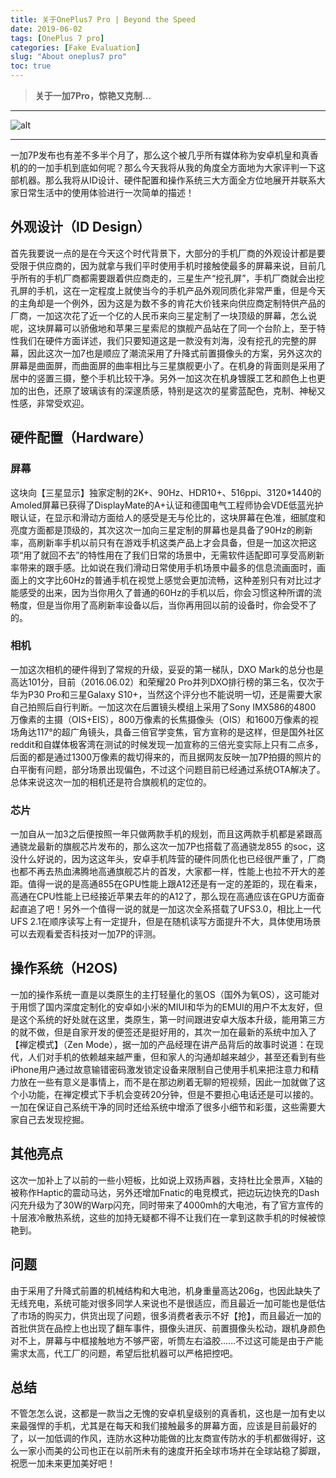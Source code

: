 ```yaml
---
title: 关于OnePlus7 Pro | Beyond the Speed
date: 2019-06-02
tags: [OnePlus 7 pro]
categories: [Fake Evaluation]
slug: "About oneplus7 pro"
toc: true
---
```


> **关于一加7Pro，惊艳又克制...**

<!--more-->

---

![alt](https://dawnblog-1300625500.cos.ap-guangzhou.myqcloud.com/images/20200208152130.png "Google@Gadgets Now")

---

一加7P发布也有差不多半个月了，那么这个被几乎所有媒体称为安卓机皇和真香机的的一加手机到底如何呢？那么今天我将从我的角度全方面地为大家评判一下这部机器。那么我将从ID设计、硬件配置和操作系统三大方面全方位地展开并联系大家日常生活中的使用体验进行一次简单的描述！

## 外观设计（ID Design）

首先我要说一点的是在今天这个时代背景下，大部分的手机厂商的外观设计都是要受限于供应商的，因为就拿与我们平时使用手机时接触使最多的屏幕来说，目前几乎所有的手机厂商都需要跟着供应商走的，三星生产“挖孔屏”，手机厂商就会出挖孔屏的手机，这在一定程度上就使当今的手机产品外观同质化非常严重，但是今天的主角却是一个例外，因为这是为数不多的肯花大价钱来向供应商定制特供产品的厂商，一加这次花了近一个亿的人民币来向三星定制了一块顶级的屏幕，怎么说呢，这块屏幕可以骄傲地和苹果三星索尼的旗舰产品站在了同一个台阶上，至于特性我们在硬件方面详述，我们只要知道这是一款没有刘海，没有挖孔的完整的屏幕，因此这次一加7也是顺应了潮流采用了升降式前置摄像头的方案，另外这次的屏幕是曲面屏，而曲面屏的曲率相比与三星旗舰更小了。在机身的背面则是采用了居中的竖置三摄，整个手机比较干净。另外一加这次在机身镀膜工艺和颜色上也更加的出色，还原了玻璃该有的深邃质感，特别是这次的星雾蓝配色，克制、神秘又性感，非常受欢迎。

## 硬件配置（Hardware）

### 屏幕

这块向【三星显示】独家定制的2K+、90Hz、HDR10+、516ppi、3120*1440的Amoled屏幕已获得了DisplayMate的A+认证和德国电气工程师协会VDE低蓝光护眼认证，在显示和滑动方面给人的感受是无与伦比的，这块屏幕在色准，细腻度和亮度方面都是顶级的，其次这次一加向三星定制的屏幕也是具备了90Hz的刷新率，高刷新率手机以前只有在游戏手机这类产品上才会具备，但是一加这次把这项“用了就回不去”的特性用在了我们日常的场景中，无需软件适配即可享受高刷新率带来的跟手感。比如说在我们滑动日常使用手机场景中最多的信息流画面时，画面上的文字比60Hz的普通手机在视觉上感觉会更加流畅，这种差别只有对比过才能感受的出来，因为当你用久了普通的60Hz的手机以后，你会习惯这种所谓的流畅度，但是当你用了高刷新率设备以后，当你再用回以前的设备时，你会受不了的。

### 相机

一加这次相机的硬件得到了常规的升级，妥妥的第一梯队，DXO Mark的总分也是高达101分，目前（2016.06.02）和荣耀20 Pro并列DXO排行榜的第三名，仅次于华为P30 Pro和三星Galaxy S10+，当然这个评分也不能说明一切，还是需要大家自己拍照后自行判断。一加这次在后置镜头模组上采用了Sony IMX586的4800 万像素的主摄（OIS+EIS），800万像素的长焦摄像头（OIS）和1600万像素的视场角达117°的超广角镜头，具备三倍官学变焦，官方宣称的是这样，但是国外社区reddit和自媒体极客湾在测试的时候发现一加宣称的三倍光变实际上只有二点多，后面的都是通过1300万像素的裁切得来的，而且据网友反映一加7P拍摄的照片的白平衡有问题，部分场景出现偏色，不过这个问题目前已经通过系统OTA解决了。总体来说这次一加的相机还是符合旗舰机的定位的。

### 芯片

一加自从一加3之后便按照一年只做两款手机的规划，而且这两款手机都是紧跟高通骁龙最新的旗舰芯片发布的，那么这次一加7P也搭载了高通骁龙855 的soc，这没什么好说的，因为这这年头，安卓手机阵营的硬件同质化也已经很严重了，厂商也都不再去热血沸腾地高通旗舰芯片的首发，大家都一样，性能上也拉不开大的差距。值得一说的是高通855在GPU性能上跟A12还是有一定的差距的，现在看来，高通在CPU性能上已经接近苹果去年的的A12了，那么现在高通应该在GPU方面奋起直追了吧！另外一个值得一说的就是一加这次全系搭载了UFS3.0，相比上一代UFS 2.1在顺序读写上有一定提升，但是在随机读写方面提升不大，具体使用场景可以去观看爱否科技对一加7P的评测。

## 操作系统（H2OS)

一加的操作系统一直是以类原生的主打轻量化的氢OS（国外为氧OS），这可能对于用惯了国内深度定制化的安卓如小米的MIUI和华为的EMUI的用户不太友好，但是这个系统的好处就在这里，类原生，第一时间跟进安卓大版本升级，能用第三方的就不做，但是自家开发的便签还是挺好用的，其次一加在最新的系统中加入了【禅定模式】（Zen Mode），据一加的产品经理在讲产品背后的故事时说道：在现代，人们对手机的依赖越来越严重，但和家人的沟通却越来越少，甚至还看到有些iPhone用户通过故意输错密码激发锁定设备来限制自己使用手机来把注意力和精力放在一些有意义是事情上，而不是在那边刷着无聊的短视频，因此一加就做了这个小功能，在禅定模式下手机会变砖20分钟，但是不要担心电话还是可以接的。一加在保证自己系统干净的同时还给系统中增添了很多小细节和彩蛋，这些需要大家自己去发现挖掘。

## 其他亮点

这次一加补上了以前的一些小短板，比如说上双扬声器，支持杜比全景声，X轴的被称作Haptic的震动马达，另外还增加Fnatic的电竞模式，把边玩边快充的Dash闪充升级为了30W的Warp闪充，同时带来了4000mh的大电池，有了官方宣传的十层液冷散热系统，这些的加持无疑都不得不让我们在一拿到这款手机的时候被惊艳到。

## 问题

由于采用了升降式前置的机械结构和大电池，机身重量高达206g，也因此缺失了无线充电，系统可能对很多同学人来说也不是很适应，而且最近一加可能也是低估了市场的购买力，供货出现了问题，很多消费者表示不好【抢】，而且最近一加的首批供货在品控上也出现了翻车事件，摄像头进灰、前置摄像头松动，跟机身颜色对不上，屏幕与中框接触地方不够严密，听筒左右溢胶......不过这可能是由于产能需求太高，代工厂的问题，希望后批机器可以严格把控吧。

## 总结

不管怎怎么说，这都是一款当之无愧的安卓机皇级别的真香机，这也是一加有史以来最强悍的手机，尤其是在每天和我们接触最多的屏幕方面，应该是目前最好的了，以一加低调的作风，连防水这种功能做的比友商宣传防水的手机都做得好，这么一家小而美的公司也正在以前所未有的速度开拓全球市场并在全球站稳了脚跟，祝愿一加未来更加美好吧！

